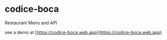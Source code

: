 # codice-boca
Restaurant Menu and API

see a demo at [https://codice-boca.web.app](https://codice-boca.web.app)
